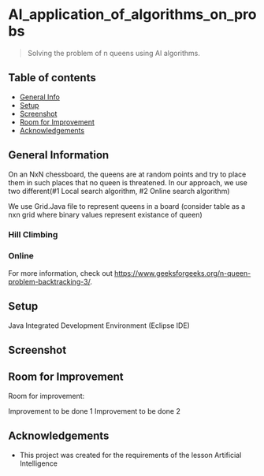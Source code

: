 # AI_application_of_algorithms_on_probs
> Solving the problem of n queens using AI algorithms.

## Table of contents
* [General Info](#general-information)
* [Setup](#installation)
* [Screenshot](#screenshot)
* [Room for Improvement](#installation)
* [Acknowledgements](#acknowledgements)

## General Information
On an NxN chessboard, the queens are at random points and try to place them in such places that no queen is threatened. 
In our approach, we use two different(#1 Local search algorithm, #2 Online search algorithm)

We use Grid.Java file to represent queens in a board (consider table as a nxn grid where binary values represent existance of queen)

### Hill Climbing

### Online 

For more information, check out https://www.geeksforgeeks.org/n-queen-problem-backtracking-3/.


## Setup
Java Integrated Development Environment (Eclipse IDE)

## Screenshot

## Room for Improvement
Room for improvement:

Improvement to be done 1
Improvement to be done 2




## Acknowledgements
- This project was created for the requirements of the lesson Artificial Intelligence

